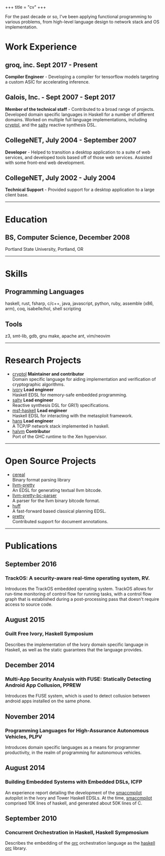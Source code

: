 +++
title = "cv"
+++

For the past decade or so, I've been applying functional programming to various
problems, from high-level language design to network stack and OS
implementation.

# Work Experience

## groq, inc. Sept 2017 - Present
**Compiler Engineer** - Developing a compiler for tensorflow models targeting a
custom ASIC for accelerating inference.

## Galois, Inc. - Sept 2007 - Sept 2017
**Member of the technical staff** - Contributed to a broad range of projects.
Developed domain specific languages in Haskell for a number of different
domains. Worked on multiple full language implementations, including [cryptol],
and the [salty] reactive synthesis DSL.

## CollegeNET, July 2004 - September 2007
**Developer** - Helped to transition a desktop application to a suite of web
services, and developed tools based off of those web services. Assisted with
some front-end web development.

## CollegeNET, July 2002 - July 2004
**Technical Support** - Provided support for a desktop application to a large
client base.

---

# Education

## **BS, Computer Science**, December 2008
Portland State University, Portland, OR

---

# Skills

## Programming Languages
haskell, rust, fsharp, c/c++, java, javascript, python, ruby, assemble (x86,
arm), coq, isabelle/hol, shell scripting

## Tools
z3, smt-lib, gdb, gnu make, apache ant, vim/neovim


---

# Research Projects

* [cryptol] **Maintainer and contributor**  
  Domain specific language for aiding implementation and verification of
  cryptographic algorithms.
* [ivory] **Lead engineer**  
  Haskell EDSL for memory-safe embedded programming.
* [salty] **Lead engineer**  
  Reactive synthesis DSL for GR(1) specifications.
* [msf-haskell] **Lead engineer**  
  Haskell EDSL for interacting with the metasploit framework.
* [hans] **Lead engineer**  
  A TCP/IP network stack implemented in haskell.
* [halvm] **Contributor**  
  Port of the GHC runtime to the Xen hypervisor.

---

# Open Source Projects

- [cereal]  
  Binary format parsing library
- [llvm-pretty]  
  An EDSL for generating textual llvm bitcode.
- [llvm-pretty-bc-parser]  
  A parser for the llvm binary bitcode format.
- [huff]  
  A fast-forward based classical planning EDSL.
- [pretty]  
  Contributed support for document annotations.

---

# Publications

## September 2016

### TrackOS: A security-aware real-time operating system, RV.
Introduces the TrackOS embedded operating system. TrackOS allows for run-time
monitoring of control flow for running tasks, with a control flow graph that is
established during a post-processing pass that doesn't require access to source
code.

## August 2015

### Guilt Free Ivory, Haskell Symposium
Describes the implementation of the Ivory domain specific language in Haskell,
as well as the static guarantees that the language provides.

## December 2014

### Multi-App Security Analysis with FUSE: Statically Detecting Android App Collusion, PPREW
Introduces the FUSE system, which is used to detect collusion between android
apps installed on the same phone.

## November 2014

### Programming Languages for High-Assurance Autonomous Vehicles, PLPV
Introduces domain specific languages as a means for programmer productivity, in
the realm of programming for autonomous vehicles.

## August 2014

### Building Embedded Systems with Embedded DSLs, ICFP
An experience report detailing the development of the [smaccmpilot] autopilot in
the Ivory and Tower Haskell EDSLs. At the time, [smaccmpilot] comprised 10K
lines of haskell, and generated about 50K lines of C.

## September 2010

### Concurrent Orchestration in Haskell, Haskell Sympmosium
Describes the embedding of the [orc] orchestration language as the [haskell orc]
library.



[cryptol]: https://cryptol.net "Cryptol"
[salty]: https://github.com/galoisinc/salty "Salty"
[ivory]: https://ivorylang.org "Ivory"
[msf-haskell]: https://github.com/galoisinc/msf-haskell "MSF-Haskell"
[hans]: https://github.com/galoisinc/hans "HaNS"
[halvm]: https://halvm.org "HaLVM"
[cereal]: https://github.com/galoisinc/cereal "cereal"
[llvm-pretty]: https://github.com/elliottt/llvm-pretty "llvm-pretty"
[llvm-pretty-bc-parser]: https://github.com/galoisinc/llvm-pretty-bc-parser
[huff]: https://github.com/elliottt/huff "huff"
[pretty]: https://github.com/haskell/pretty "pretty"
[smaccmpilot]: https://smaccmpilot.org/ "SMACCMPilot"
[haskell orc]: https://hackage.haskell.org/package/orc "Orc"
[orc]: http://orc.csres.utexas.edu/research.shtml "Orc"
